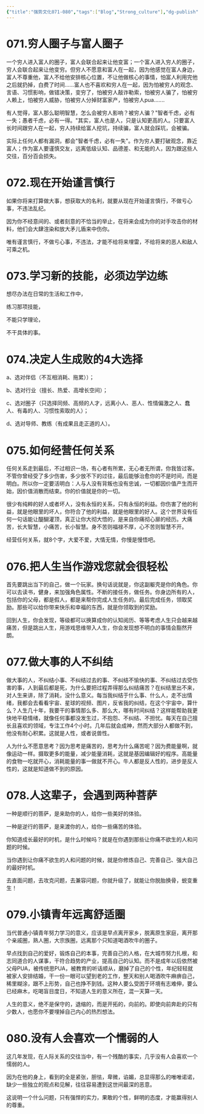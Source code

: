 ```yaml
---
{"title":"强势文化071-080","tags":["Blog","Strong_culture"],"dg-publish":true,"dg-note-icon":5,"permalink":"/🌓Interest_兴趣/Exalt 提升/强势文化/08强势文化071-080/","dgPassFrontmatter":true,"noteIcon":5,"created":"2024-09-18T14:22:29.794+08:00","updated":"2024-09-18T19:40:13.036+08:00"}
---
```


# 071.穷人圈子与富人圈子

一个穷人进入富人的圈子，富人会联合起来让他变富；一个富人进入穷人的圈子，穷人会联合起来让他变穷。但穷人不愿意和富人在一起，因为他感觉在富人身边，富人不尊重他，富人不给他安排核心位置，不让他做核心的事情，怕富人利用完他之后就扔掉，白费了时间......富人也不喜欢和穷人在一起，因为怕被穷人的观念、言语、习惯影响，做错决策，变穷了，怕被穷人敲诈勒索，怕被穷人骗了，怕被穷人赖上，怕被穷人威胁，怕被穷人分掉财富家产，怕被穷人pua.......

有人觉得，富人那么聪明智慧，怎么会被穷人影响？被穷人骗？"智者千虑，必有一失；愚者千虑，必有一得。"其实，富人也是人，只是认知更高的人。只要富人长时间跟穷人在一起，穷人持续给富人挖坑，持续骗，富人就会踩坑，会被骗。

实际上任何人都有漏洞，都会"智者千虑，必有一失"。作为穷人要打破观念，靠近富人；作为富人要谨慎交友，远离低级认知、品德差、和无能的人，因为跟这些人交往，百分百会损失。

# 072.现在开始谨言慎行

如果你将来打算做大事，想获取大的名利，就要从现在开始谨言慎行，不做亏心事，不违法乱纪。

因为你不经意间的、或者刻意的不恰当的举止，在将来会成为你的对手攻击你的材料，他们会大肆渲染和放大矛儿盾来中伤你。

唯有谨言慎行，不做亏心事，不违法，才能不给将来埋雷，不给将来的恶人和敌人可乘之机。

# 073.学习新的技能，必须边学边练

想尽办法在日常的生活和工作中，

练习那项技能，

不能只学理论，

不干具体的事。

# 074.决定人生成败的4大选择

a、选对伴侣（不互相消耗、拖累））；

b、选对行业（擅长、热爱、高增长空间）；

c、选对圈子（只选择同频、高频的人才，远离小人、恶人、性情偏激之人、蠢人、有毒的人、习惯性索取的人）；

d、选对导师、教练（有成果且走正道的人）。

# 075.如何经营任何关系

任何关系走到最后，不过相识一场，有心者有所累，无心者无所谓，你我皆过客。不管你曾经受了多少伤害，多少放不下的过往，最后能够治愈你的不是时间，而是明白。所以你一定要活明白：人与人没有背叛也没有忠诚，一切都因价值产生而开始，因价值消散而结束。你的价值就是你的一切。

很少有纯粹的好人或者坏人，没有永恒的关系，只有永恒的利益。你伤害了他的利益，就是他眼里的坏人，你符合了他的利益，就是他眼里的好人。这个世界没有任何一句话能让醍醐灌顶，真正让你大彻大悟的，是来自你痛彻心扉的经历。大痛苦，长大智慧，小痛苦，长小智慧。身不苦则福禄不厚，心不苦则智慧不开。

经营任何关系，就8个字，大爱不爱，大情无情，你慢是慢悟吧。

# 076.把人生当作游戏您就会很轻松

首先要跳出当下的自己，做一个玩家。换句话说就是，你这副躯壳是你的角色。你可以去读书，健身，来加强角色属性。不断的接任务，做任务。你身边所有的人，包括你的父母，都是假人，都是来帮你完成人生任务的。最后完成任务，领取奖励。那些可以给你带来快乐和幸福的东西，就是你领取到的奖励。

回到人生，你会发现，等级都可以换算成你的认知阅历、等等考虑人生只会越来越痛苦，但是跳出人生，用游戏思维带入人生，你会发现想不明白的事情会豁然开朗。

# 077.做大事的人不纠结

做大事的人，不纠结小事、不纠结过去的事、不纠结不愉快的事、不纠结过去受伤害的事，人到最后都是死，为什么要把过程弄得那么纠结痛苦？在纠结里出不来，对人生来讲，除了消耗，没什么意义。每当我纠结于什么事、什么人，走不出情绪，我都会去看看宇宙、星球的视频、图片，反省我的纠结，在这个宇宙中，算什么？人生几十年，我要干的事情那么多、那么大，哪有时间纠结？这样能帮助我更快地平稳情绪，就像任何事都没发生过，不抱怨、不纠结、不担忧。每天在自己擅长且喜欢的领域，专注工作4个小时。几年后就会成神，然而大部分人都做不到，他没有耐心积累。这就是人性，或者说兽性。

人为什么不愿意思考？因为思考是痛苦的，思考为什么痛苦呢？因为费能量啊，就像运动一样。摄取更多的能量，减少能量消耗，这就是基因编辑好的程序。高能量的食物一吃就开心，消耗能量的事一做就不开心。牛人都是反人性的，进步是反人性的，这就是知道做不到的原因。

# 078.人这辈子，会遇到两种菩萨

一种是顺行的菩萨，是来助你的人，给你一些美好的体验。

一种是逆行的菩萨，是来渡你的人，给你一些痛苦的体验。

你知道成长最好的时机，是什么时候吗？就是在你遇到那些让你痛不欲生的人和问题的时候。

当你遇到让你痛不欲生的人和问题的时候，就是你修炼自己、完善自己、强大自己的最好时机。

去直面问题，去攻克问题，去兼容问题，你就升级了，就能让你脱胎换骨，蜕变重生！

# 079.小镇青年远离舒适圈

当代普通小镇青年努力学习的意义，应该是早点离开家乡，脱离原生家庭，离开那个亲戚圈，熟人圈，大宗族圈，远离那个只知道喝酒吹牛的圈子。

早点找到自己的爱好，锻炼自己的本事，完善自己的人格，在大城市努力扎根，和志同道合的人谋事，干符合趋势的产业，提高自己的认知。而不是成年以后依然被父母PUA，被传统思PUA，被教育的听话顺从，磨掉了自己的个性，年纪轻轻就被家人安排结婚，干一份一眼可以望到老的工作，整天和别人喝酒吹牛麻痹自己，稀里糊涂，跟不上形势，自己也挣不到钱。这种人要么受困于环境有志难伸，要么已经麻木，吃喝盲目度日，不知道人生的意义所在，混一天算一天。

人生的意义，绝不是保守的，退缩的，而是开拓的，向前的。即使向前奔赴的只有少数人，也愿你不要埋掉自己内心的热烈想法。

# 080.没有人会喜欢一个懦弱的人

这几年发现，在人际关系的交往当中，有一个残酷的事实，几乎没有人会喜欢一个懦弱的人。

因为在他的身上，看到的全是紧张，胆怯，卑微，谄媚，总显得那么的唯唯诺诺，缺少一些独立的观点和见解，往往容易遭到这世间最深的恶意。

这说明一个什么问题，只有强悍的实力，果敢的个性，鲜明的态度，才能赢得别人的尊重。